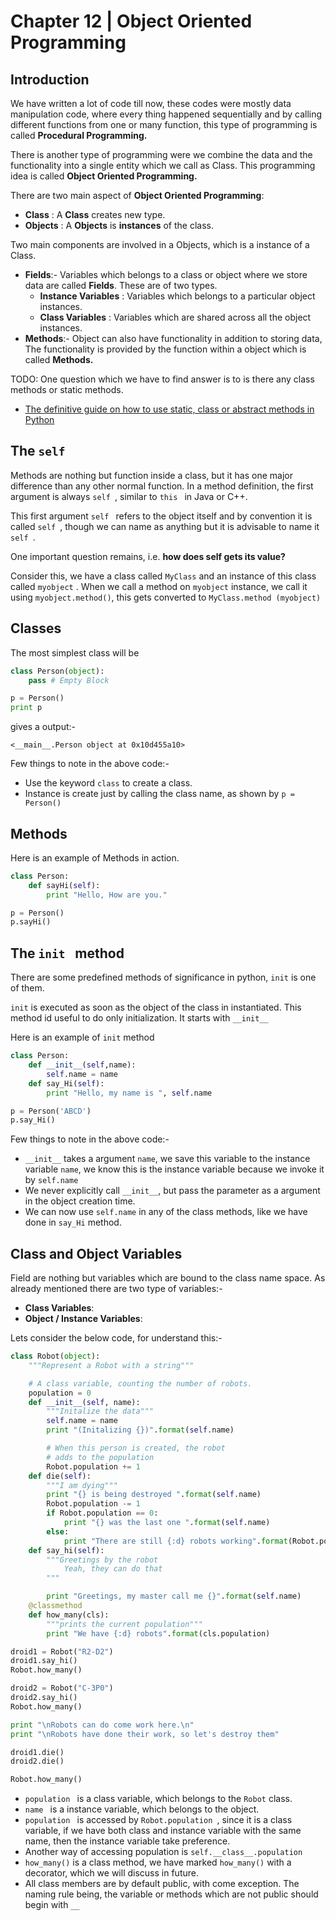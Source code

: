 # Chapter 12 | Object Oriented Programming #

## Introduction ##

We have written a lot of code till now, these codes were mostly data manipulation code, where every thing happened sequentially and by calling different functions from one or many function, this type of programming is called **Procedural Programming.**

There is another type of programming were we combine the data and the functionality into a single entity which we call as Class. This programming idea is called **Object Oriented Programming.**

There are two main aspect of **Object Oriented Programming**:

* **Class** : A **Class** creates new type.
* **Objects** : A **Objects** is **instances** of the class.

Two main components are involved in a Objects, which is a instance of a Class.

* **Fields**:- Variables which belongs to a class or object where we store data are called **Fields**. These are of two types.
    - **Instance Variables** : Variables which belongs to a particular object instances.
    - **Class Variables** : Variables which are shared across all the object instances.
* **Methods**:- Object can also have functionality in addition to storing data, The functionality is provided by the function within a object which is called **Methods.**

TODO: One question which we have to find answer is to is there any class methods or static methods.

* [The definitive guide on how to use static, class or abstract methods in Python ](https://julien.danjou.info/blog/2013/guide-python-static-class-abstract-methods)

## The `self` ##

Methods are nothing but function inside a class, but it has one major difference than any other normal function. In a method definition, the first argument is always `self `, similar to `this ` in Java or C++.

This first argument `self ` refers to the object itself and by convention it is called `self `, though we can name as anything but it is advisable to name it `self `.

One important question remains, i.e. **how does self gets its value?**

Consider this, we have a class called `MyClass` and an instance of this class called `myobject` . When we call a method on `myobject` instance, we call it using `myobject.method()`, this gets converted to `MyClass.method (myobject)`

## Classes ##
The most simplest class will be

````python
class Person(object):
    pass # Empty Block

p = Person()
print p
````

gives a output:-

````
<__main__.Person object at 0x10d455a10>
````

Few things to note in the above code:-

* Use the keyword `class` to create a class.
* Instance is create just by calling the class name, as shown by `p = Person()`

## Methods ##

Here is an example of Methods in action.

````python
class Person:
    def sayHi(self):
        print "Hello, How are you."

p = Person()
p.sayHi()
````

## The `init ` method ##

There are some predefined methods of significance in python, `init` is one of them.

`init` is executed as soon as the object of the class in instantiated. This method id useful to do only initialization. It starts with `__init__`

Here is an example of `init` method

````python
class Person:
    def __init__(self,name):
        self.name = name
    def say_Hi(self):
        print "Hello, my name is ", self.name

p = Person('ABCD')
p.say_Hi()
````
Few things to note in the above code:-

* `__init__` takes a argument `name`, we save this variable to the instance variable `name`, we know this is the instance variable because we invoke it by `self.name`
* We never explicitly call `__init__`, but pass the parameter as a argument in the object creation time.
* We can now use `self.name` in any of the class methods, like we have done in `say_Hi` method.

## Class and Object Variables ##

Field are nothing but variables which are bound to the class name space. As already mentioned there are two type of variables:-

* **Class Variables**:
* **Object / Instance Variables**:

Lets consider the below code, for understand this:-

````python
class Robot(object):
    """Represent a Robot with a string"""

    # A class variable, counting the number of robots.
    population = 0
    def __init__(self, name):
        """Initalize the data"""
        self.name = name
        print "(Initalizing {})".format(self.name)

        # When this person is created, the robot 
        # adds to the population
        Robot.population += 1
    def die(self):
        """I am dying"""
        print "{} is being destroyed ".format(self.name)
        Robot.population -= 1
        if Robot.population == 0:
            print "{} was the last one ".format(self.name)
        else:
            print "There are still {:d} robots working".format(Robot.population)
    def say_hi(self):
        """Greetings by the robot
            Yeah, they can do that
        """

        print "Greetings, my master call me {}".format(self.name)
    @classmethod
    def how_many(cls):
        """prints the current population"""
        print "We have {:d} robots".format(cls.population)

droid1 = Robot("R2-D2")
droid1.say_hi()
Robot.how_many()

droid2 = Robot("C-3P0")
droid2.say_hi()
Robot.how_many()

print "\nRobots can do come work here.\n"
print "\nRobots have done their work, so let's destroy them"

droid1.die()
droid2.die()

Robot.how_many()
````

* `population ` is a class variable, which belongs to the `Robot` class.
* `name ` is a instance variable, which belongs to the object.
* `population ` is accessed by `Robot.population `, since it is a class variable, if we have both class and instance variable with the same name, then the instance variable take preference.
* Another way of accessing population is `self.__class__.population `
* `how_many()` is a class method, we have marked `how_many()` with a decorator, which we will discuss in future.
* All class members are by default public, with come exception. The naming rule being, the variable or methods which are not public should begin with `__`